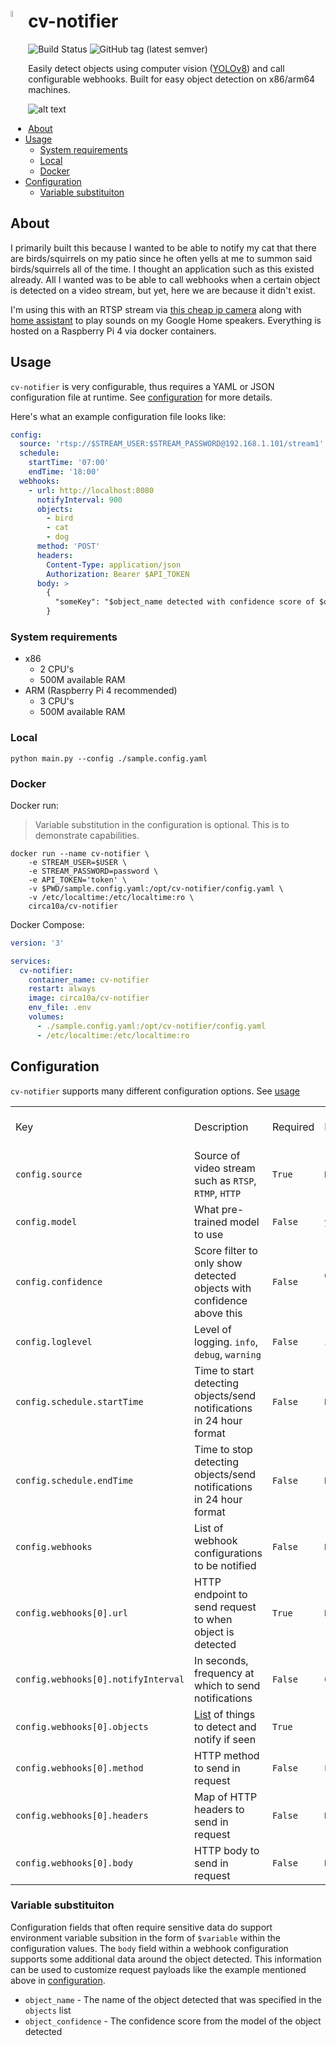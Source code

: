 # cv-notifier <img src="https://cdn-icons-png.flaticon.com/512/1527/1527254.png" height="5%" width="5%" align="left"/>

![Build Status](https://github.com/circa10a/cv-notifier/workflows/deploy/badge.svg)
![GitHub tag (latest semver)](https://img.shields.io/github/v/tag/circa10a/cv-notifier?style=plastic)

Easily detect objects using computer vision ([YOLOv8](https://github.com/ultralytics/ultralytics)) and call configurable webhooks. Built for easy object detection on x86/arm64 machines.

![alt text](https://media.tenor.com/rEfUBOuVFZcAAAAC/stalker-peeping-tom.gif)

* [About](#about)
* [Usage](#usage)
  * [System requirements](#system-requirements)
  * [Local](#local)
  * [Docker](#docker)
* [Configuration](#configuration)
  * [Variable substituiton](#variable-substituiton)

## About

I primarily built this because I wanted to be able to notify my cat that there are birds/squirrels on my patio since he often yells at me to summon said birds/squirrels all of the time. I thought an application such as this existed already. All I wanted was to be able to call webhooks when a certain object is detected on a video stream, but yet, here we are because it didn't exist.

I'm using this with an RTSP stream via [this cheap ip camera](https://www.amazon.com/Tapo-security-indoor-pet-camera/dp/B0866S3D82) along with [home assistant](https://www.home-assistant.io/) to play sounds on my Google Home speakers. Everything is hosted on a Raspberry Pi 4 via docker containers.

## Usage

`cv-notifier` is very configurable, thus requires a YAML or JSON configuration file at runtime. See [configuration](#configuration) for more details.

Here's what an example configuration file looks like:

```yaml
config:
  source: 'rtsp://$STREAM_USER:$STREAM_PASSWORD@192.168.1.101/stream1'
  schedule:
    startTime: '07:00'
    endTime: '18:00'
  webhooks:
    - url: http://localhost:8080
      notifyInterval: 900
      objects:
        - bird
        - cat
        - dog
      method: 'POST'
      headers:
        Content-Type: application/json
        Authorization: Bearer $API_TOKEN
      body: >
        {
          "someKey": "$object_name detected with confidence score of $object_confidence"
        }
```

### System requirements

* x86
  * 2 CPU's
  * 500M available RAM
* ARM (Raspberry Pi 4 recommended)
  * 3 CPU's
  * 500M available RAM

### Local

```console
python main.py --config ./sample.config.yaml
```

### Docker

Docker run:

> Variable substitution in the configuration is optional. This is to demonstrate capabilities.

```console
docker run --name cv-notifier \
    -e STREAM_USER=$USER \
    -e STREAM_PASSWORD=password \
    -e API_TOKEN='token' \
    -v $PWD/sample.config.yaml:/opt/cv-notifier/config.yaml \
    -v /etc/localtime:/etc/localtime:ro \
    circa10a/cv-notifier
```

Docker Compose:

```yaml
version: '3'

services:
  cv-notifier:
    container_name: cv-notifier
    restart: always
    image: circa10a/cv-notifier
    env_file: .env
    volumes:
      - ./sample.config.yaml:/opt/cv-notifier/config.yaml
      - /etc/localtime:/etc/localtime:ro
```

## Configuration

`cv-notifier` supports many different configuration options. See [usage](#usage)

|                                     |                                                                      |           |                    |                                |
|-------------------------------------|----------------------------------------------------------------------|-----------|--------------------|--------------------------------|
| Key                                 | Description                                                          | Required  | Default            | Supports environment variables |
| `config.source`                     | Source of video stream such as `RTSP`, `RTMP`, `HTTP`                | `True`    | `None`             |  ✅                            |
| `config.model`                      | What pre-trained model to use                                        | `False`   | `yolov8s.pt`       |  ❌                            |
| `config.confidence`                 | Score filter to only show detected objects with confidence above this| `False`   | `0.50` (50%)       |  ❌                            |
| `config.loglevel`                   | Level of logging. `info`, `debug`, `warning`                         | `False`   | `info`             |  ❌                            |
| `config.schedule.startTime`         | Time to start detecting objects/send notifications in 24 hour format | `False`   | `None`             |  ❌                            |
| `config.schedule.endTime`           | Time to stop detecting objects/send notifications in 24 hour format  | `False`   | `None`             |  ❌                            |
| `config.webhooks`                   | List of webhook configurations to be notified                        | `False`   | `None`             |  N/A                           |
| `config.webhooks[0].url`            | HTTP endpoint to send request to when object is detected             | `True`    | `None`             |  ✅                            |
| `config.webhooks[0].notifyInterval` | In seconds, frequency at which to send notifications                 | `False`   | `0`                |  ❌                            |
| `config.webhooks[0].objects`        | [List][COCO list] of things to detect and notify if seen             | `True`    | `[]`               |  ❌                            |
| `config.webhooks[0].method`         | HTTP method to send in request                                       | `False`   | `POST`             |  ❌                            |
| `config.webhooks[0].headers`        | Map of HTTP headers to send in request                               | `False`   | `None`             |  ✅                            |
| `config.webhooks[0].body`           | HTTP body to send in request                                         | `False`   | `None`             |  ✅                            |


### Variable substituiton

Configuration fields that often require sensitive data do support environment variable subsition in the form of `$variable` within the configuration values. The `body` field within a webhook configuration supports some additional data around the object detected. This information can be used to customize request payloads like the example mentioned above in [configuration](#configuration).

* `object_name` - The name of the object detected that was specified in the `objects` list
* `object_confidence` - The confidence score from the model of the object detected

<!-- References -->
[COCO list]: https://gist.github.com/AruniRC/7b3dadd004da04c80198557db5da4bda
